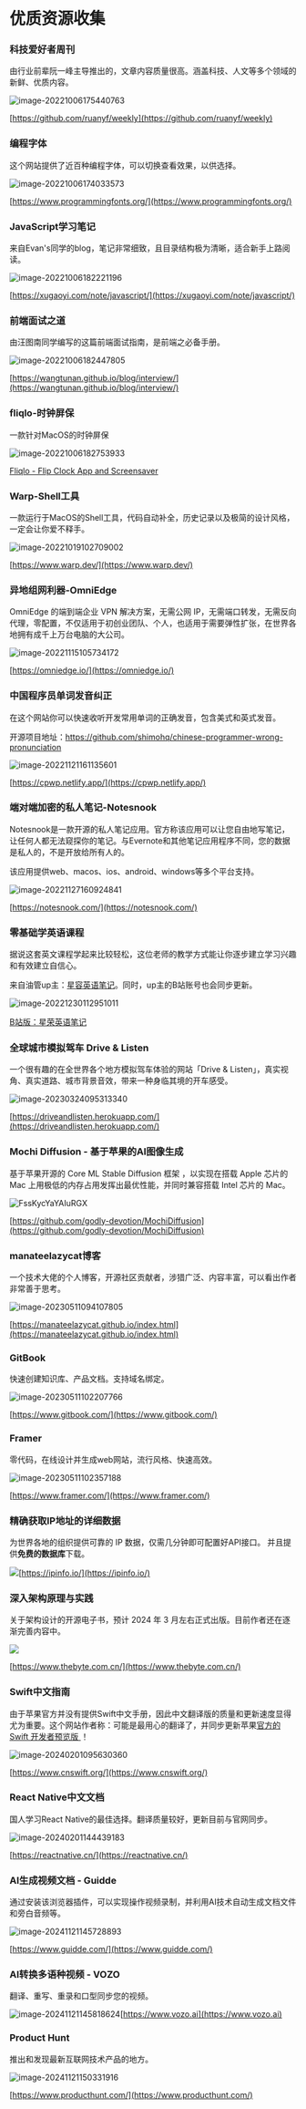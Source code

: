# 优质资源收集



### 科技爱好者周刊

由行业前辈阮一峰主导推出的，文章内容质量很高。涵盖科技、人文等多个领域的新鲜、优质内容。

![image-20221006175440763](./assets/image-20221006175440763.png)

[https://github.com/ruanyf/weekly](https://github.com/ruanyf/weekly)



### 编程字体

这个网站提供了近百种编程字体，可以切换查看效果，以供选择。

![image-20221006174033573](./assets/image-20221006174033573.png)

[https://www.programmingfonts.org/](https://www.programmingfonts.org/)



### JavaScript学习笔记

来自Evan's同学的blog，笔记非常细致，且目录结构极为清晰，适合新手上路阅读。

![image-20221006182221196](./assets/image-20221006182221196.png)

[https://xugaoyi.com/note/javascript/](https://xugaoyi.com/note/javascript/)



### 前端面试之道

由汪图南同学编写的这篇前端面试指南，是前端之必备手册。

![image-20221006182447805](./assets/image-20221006182447805.png)

[https://wangtunan.github.io/blog/interview/](https://wangtunan.github.io/blog/interview/)



### fliqlo-时钟屏保

一款针对MacOS的时钟屏保

![image-20221006182753933](./assets/image-20221006182753933.png)

[Fliqlo - Flip Clock App and Screensaver](https://fliqlo.com/)



### Warp-Shell工具

一款运行于MacOS的Shell工具，代码自动补全，历史记录以及极简的设计风格，一定会让你爱不释手。

![image-20221019102709002](./assets/image-20221019102709002.png)

[https://www.warp.dev/](https://www.warp.dev/)



### 异地组网利器-OmniEdge

OmniEdge 的端到端企业 VPN 解决方案，无需公网 IP，无需端口转发，无需反向代理，零配置，不仅适用于初创业团队、个人，也适用于需要弹性扩张，在世界各地拥有成千上万台电脑的大公司。

![image-20221115105734172](./assets/image-20221115105734172.png)

[https://omniedge.io/](https://omniedge.io/)



### 中国程序员单词发音纠正

在这个网站你可以快速收听开发常用单词的正确发音，包含美式和英式发音。

开源项目地址：https://github.com/shimohq/chinese-programmer-wrong-pronunciation

![image-20221121161135601](./assets/image-20221121161135601.png)

[https://cpwp.netlify.app/](https://cpwp.netlify.app/)



### 端对端加密的私人笔记-Notesnook

Notesnook是一款开源的私人笔记应用。官方称该应用可以让您自由地写笔记，让任何人都无法窥探你的笔记。与Evernote和其他笔记应用程序不同，您的数据是私人的，不是开放给所有人的。

该应用提供web、macos、ios、android、windows等多个平台支持。

![image-20221127160924841](./assets/image-20221127160924841.png)

[https://notesnook.com/](https://notesnook.com/)



### 零基础学英语课程

据说这套英文课程学起来比较轻松，这位老师的教学方式能让你逐步建立学习兴趣和有效建立自信心。

来自油管up主：[星容英语笔记](https://www.youtube.com/@xingrong-english)。同时，up主的B站账号也会同步更新。

![image-20221230112951011](./assets/image-20221230112951011.png)

[B站版：星荣英语笔记](https://space.bilibili.com/160507280/channel/collectiondetail?sid=48449&ctype=0)



### 全球城市模拟驾车 Drive & Listen

一个很有趣的在全世界各个地方模拟驾车体验的网站「Drive & Listen」，真实视角、真实道路、城市背景音效，带来一种身临其境的开车感受。

![image-20230324095313340](./assets/image-20230324095313340.png)

[https://driveandlisten.herokuapp.com/](https://driveandlisten.herokuapp.com/)



### Mochi Diffusion - 基于苹果的AI图像生成

基于苹果开源的 Core ML Stable Diffusion 框架 ，以实现在搭载 Apple 芯片的 Mac 上用极低的内存占用发挥出最优性能，并同时兼容搭载 Intel 芯片的 Mac。

![FssKycYaYAIuRGX](./assets/FssKycYaYAIuRGX.jpeg)

[https://github.com/godly-devotion/MochiDiffusion](https://github.com/godly-devotion/MochiDiffusion)



### manateelazycat博客

一个技术大佬的个人博客，开源社区贡献者，涉猎广泛、内容丰富，可以看出作者非常善于思考。

![image-20230511094107805](./assets/image-20230511094107805.png)

[https://manateelazycat.github.io/index.html](https://manateelazycat.github.io/index.html)



### GitBook

快速创建知识库、产品文档。支持域名绑定。

![image-20230511102207766](./assets/image-20230511102207766.png)

[https://www.gitbook.com/](https://www.gitbook.com/)



### Framer

零代码，在线设计并生成web网站，流行风格、快速高效。

![image-20230511102357188](./assets/image-20230511102357188.png)

[https://www.framer.com/](https://www.framer.com/)




### 精确获取IP地址的详细数据

为世界各地的组织提供可靠的 IP 数据，仅需几分钟即可配置好API接口。
并且提供**免费的数据库**下载。

![](assets/Xnip2023-11-09_12-17-51.png)[https://ipinfo.io/](https://ipinfo.io/)


### 深入架构原理与实践

关于架构设计的开源电子书，预计 2024 年 3 月左右正式出版。目前作者还在逐渐完善内容中。

![](assets/Xnip2023-11-09_12-17-18.png)

[https://www.thebyte.com.cn/](https://www.thebyte.com.cn/)



### Swift中文指南

由于苹果官方并没有提供Swift中文手册，因此中文翻译版的质量和更新速度显得尤为重要。这个网站作者称：可能是最用心的翻译了，并同步更新苹果[官方的 Swift 开发者预览版 ](https://developer.apple.com/library/prerelease/content/documentation/Swift/Conceptual/Swift_Programming_Language/index.html#//apple_ref/doc/uid/TP40014097-CH3-ID0)！

![image-20240201095630360](./assets/image-20240201095630360.png)

[https://www.cnswift.org/](https://www.cnswift.org/)



### React Native中文文档

国人学习React Native的最佳选择。翻译质量较好，更新目前与官网同步。

![image-20240201144439183](./assets/image-20240201144439183.png)

[https://reactnative.cn/](https://reactnative.cn/)



### AI生成视频文档 - Guidde

通过安装该浏览器插件，可以实现操作视频录制，并利用AI技术自动生成文档文件和旁白音频等。

![image-20241121145728893](./assets/image-20241121145728893.png)

[https://www.guidde.com/](https://www.guidde.com/)



### AI转换多语种视频 - VOZO

翻译、重写、重录和口型同步您的视频。

![image-20241121145818624](./assets/image-20241121145818624.png)[https://www.vozo.ai](https://www.vozo.ai)



### Product Hunt

推出和发现最新互联网技术产品的地方。

![image-20241121150331916](./assets/image-20241121150331916.png)

[https://www.producthunt.com/](https://www.producthunt.com/)